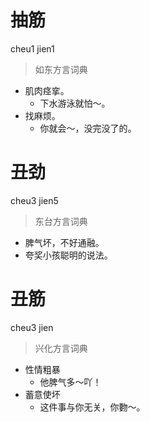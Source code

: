 # 抽筋
cheu1 jien1
> 如东方言词典
- 肌肉痉挛。
  - 下水游泳就怕～。
- 找麻烦。
  - 你就会～，没完没了的。

# 丑劲
cheu3 jien5
> 东台方言词典
- 脾气坏，不好通融。
- 夸奖小孩聪明的说法。

# 丑筋
cheu3 jien
> 兴化方言词典
- 性情粗暴
  - 他脾气多～吖！
- 蓄意使坏
  - 这件事与你无关，你覅～。
